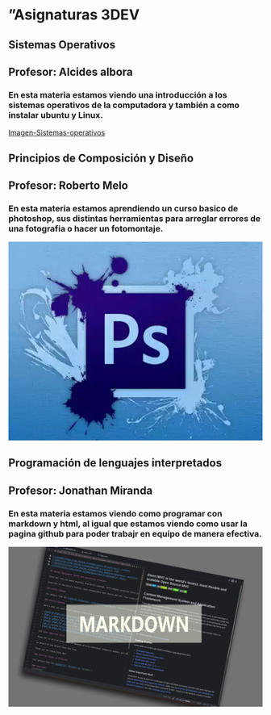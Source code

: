 # ”Asignaturas 3DEV

## Sistemas Operativos 

## Profesor: Alcides albora 

### En esta materia estamos viendo una introducción a los sistemas operativos de la computadora y también a como instalar ubuntu y Linux.

[Imagen-Sistemas-operativos](../Assets/Sistemas%20operativos.jpg)


## Principios de Composición y Diseño 

## Profesor: Roberto Melo 

### En esta materia estamos aprendiendo un curso basico de photoshop, sus distintas herramientas para arreglar errores de una fotografia o hacer un fotomontaje.

![Imagen-comp-y-Diseño](../Assets/Principios%20de%20composición%20y%20diseño.jpg)

## Programación de lenguajes interpretados

## Profesor: Jonathan Miranda 

### En esta materia estamos viendo como programar con markdown y html, al igual que estamos viendo como usar la pagina github para poder trabajr en equipo de manera efectiva.

![Imagen-Lenguajes-Inter](../Assets/Lenguajes%20interpretados.jpg)